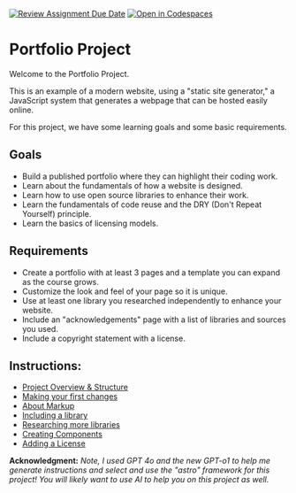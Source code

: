 [![Review Assignment Due Date](https://classroom.github.com/assets/deadline-readme-button-22041afd0340ce965d47ae6ef1cefeee28c7c493a6346c4f15d667ab976d596c.svg)](https://classroom.github.com/a/48G6mQQc)
[![Open in Codespaces](https://classroom.github.com/assets/launch-codespace-2972f46106e565e64193e422d61a12cf1da4916b45550586e14ef0a7c637dd04.svg)](https://classroom.github.com/open-in-codespaces?assignment_repo_id=16277423)
# Portfolio Project

Welcome to the Portfolio Project.

This is an example of a modern website, using a "static site generator,"
a JavaScript system that generates a webpage that can be hosted easily online.

For this project, we have some learning goals and some basic requirements.

## Goals

- Build a published portfolio where they can highlight their coding work.
- Learn about the fundamentals of how a website is designed.
- Learn how to use open source libraries to enhance their work.
- Learn the fundamentals of code reuse and the DRY (Don't Repeat Yourself) principle.
- Learn the basics of licensing models.

## Requirements
- Create a portfolio with at least 3 pages and a template you can expand as the course grows.
- Customize the look and feel of your page so it is unique.
- Use at least one library you researched independently to enhance your website.
- Include an "acknowledgements" page with a list of libraries and sources you used.
- Include a copyright statement with a license.

## Instructions:
- [Project Overview & Structure](./instructions/1-overview.md)
- [Making your first changes](./instructions/2-first-change.md)
- [About Markup](./instructions/A-about-markup.md)
- [Including a library](./instructions/3-library-instructions.md)
- [Researching more libraries](./instructions/4-more-libraries.md)
- [Creating Components](./instructions/5-create-component.md)
- [Adding a License](./instructions/6-licensing.md)


**Acknowledgment:** *Note, I used GPT 4o and the new GPT-o1 to help me generate instructions and select and use the "astro" framework for this project! You will likely want to use AI to help you on this project as
well.*